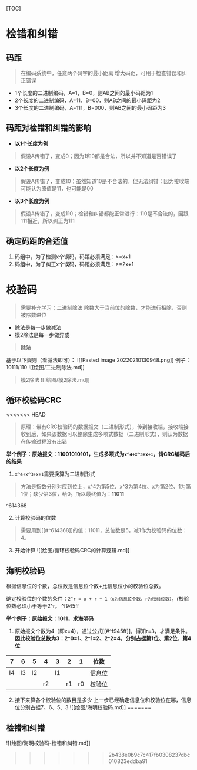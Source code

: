 [TOC]

# 检错和纠错

## 码距
> 在编码系统中，任意两个码字的最小距离
> 增大码距，可用于检查错误和纠正错误

* 1个长度的二进制编码，A=1，B=0，则AB之间的最小码距为1
* 2个长度的二进制编码，A=11，B=00，则AB之间的最小码距为2
* 3个长度的二进制编码，A=111，B=000，则AB之间的最小码距为3

## 码距对检错和纠错的影响
* **以1个长度为例**
> 假设A传错了，变成0；因为1和0都是合法，所以并不知道是否错误了

* **以2个长度为例**
> 假设A传错了，变成10；虽然知道10是不合法的，但无法纠错：因为接收端可能认为原值是11，也可能是00

* **以3个长度为例**
> 假设A传错了，变成110；检错和纠错都能正常进行：110是不合法的，因跟111相近，所以纠正为111

## 确定码距的合适值
1. 码组中，为了检测x个误码，码距必须满足：>=x+1
2. 码组中，为了纠正x个误码，码距必须满足：>=2x+1

# 校验码
> 需要补充学习：二进制除法
> 除数大于当前位的除数，才能进行相除，否则被除数进位
* 除法是每一步做减法
* 模2除法是每一步做异或

> **除法**

基于以下规则（看减法即可）：
![[Pasted image 20220210130948.png]]
例子：10111/110
![[绘图/二进制除法.md]]

> 模2除法
![[绘图/模2除法.md]]

## 循环校验码CRC
<<<<<<< HEAD
> 原理：带有CRC校验码的数据报文（二进制形式），传到接收端，接收端接收到后，如果该数据可以整除生成多项式数据（二进制形式），则认为数据在传输过程没有出错

**举个例子：原始报文：11001010101，生成多项式为`x^4+x^3+x+1`，请CRC编码后的结果**

1. `x^4+x^3+x+1`需要换算为二进制形式
 
> 方法是指数分别对应到位上，x^4为第5位、x^3为第4位、x为第2位、1为第1位；缺少第3位，给0。所以最终值为：**11011**

^614368

2. 计算校验码的位数

> 需要用到[[#^614368]]的值：11011，总位数是5，减1作为校验码的位数：4。

3. 开始计算
![[绘图/循环校验码CRC的计算逻辑.md]]

## 海明校验码
根据信息位的个数，总位数是信息位个数+比信息位小的校验位总数。

确定校验位的个数的条件：`2^r = x + r + 1（x为信息位个数，r为校验位数）`，r校验位数必须小于等于2^r。 ^f945ff

**举个例子：原始报文：1011，求海明码**
1. 原始报文个数为4（即x=4），通过公式[[#^f945ff]]，得知r=3，才满足条件。**因此校验位总数为3：2^0=1、2^1=2、2^2=4，分别占据第1位、第2位、第4位**

| 7 | 6 | 5 | 4 | 3 | 2 | 1 | 位数 |
| --- | ---| --- | ---| ---| ---| ---| --- |
| I4 | I3 | I2 |  | I1  |   |   | 信息位 |
|  |  |  | r2 |  | r1 | r0 | 校验位 |

2. 接下来算各个校验位的数目是多少
上一步已经确定信息位和校验位在哪，信息位分别占据7、6、5、3
![[绘图/海明校验码.md]]
=======

## 检错和纠错
![[绘图/海明校验码-检错和纠错.md]]
>>>>>>> 2b438e0b9c7c417fb0308237dbc010823eddba91
